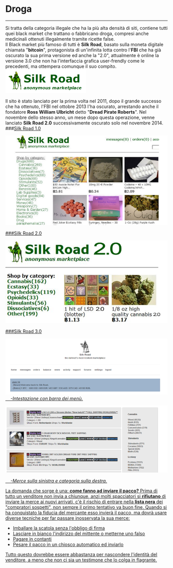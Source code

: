 # Droga
---
Si tratta della categoria illegale che ha la più alta densità di siti, contiene tutti quei black market che trattano o fabbricano droga, compresi anche medicinali ottenuti illegalmente tramite ricette false.<br>
Il Black market più famoso di tutti è **Silk Road**, basato sulla moneta digitale chiamata "**bitcoin**", protagonista di un'infinita lotta contro l'**FBI** che ha già oscurato la sua prima versione ed anche la "2.0", attualmente è online la versione 3.0 che non ha l'interfaccia grafica user-frendly come le precedenti, ma ottempera comunque il suo compito.
![](silkroad.png)

Il sito è stato lanciato per la prima volta nel 2011, dopo il grande successo che ha ottenuto, l'FBI nel ottobre 2013 l'ha oscurato, arrestando anche il fondatore **Ross William Ulbricht** detto "**Dread Pirate Roberts**". Nel novembre dello stesso anno, un mese dopo questa operazione, venne lanciato **Silk Road 2.0** successivamente oscurato solo nel novembre 2014.
<br/>
###<u>Silk Road 1.0<u/>
    
![](silk-road-header.jpg)

###<u>Silk Road 2.0<u/>

![](silk-road-2.png)

###<u>Silk Road 3.0<u/>

![](silk3.PNG)
&nbsp;&nbsp;&nbsp; *-Intestazione con barra dei menù.*

![](silk3.1.PNG)

&nbsp;&nbsp;&nbsp; *-Merce sulla sinistra e categoria sulla destra.*

La domanda che sorge è una: **come fanno ad inviare il pacco?**
  Prima di tutto un venditore non invia a chiunque, anzi molti spacciatori si **rifiutano** di inviare la merce ai nuovi arrivati, c'è il rischio di entrare nella **lista nera** dei "compratori sospetti", non sempre il primo tentativo va buon fine. Quando si ha conquistato la fiducia del mercante esso invierà il pacco, ma dovrà usare diverse tecniche per far passare inosservata la sua merce:
  * Imballare la scatola senza l'obbligo di firma
  * Lasciare in bianco l'indirizzo del mittente o metterne uno falso
  * Pagare in contanti
  * Pesare il pacco in un chiosco automatico ed inviarlo

Tutto questo dovrebbe essere abbastanza per nascondere l'identità del venditore, a meno che non ci sia un testimone che lo colga in flagrante.

